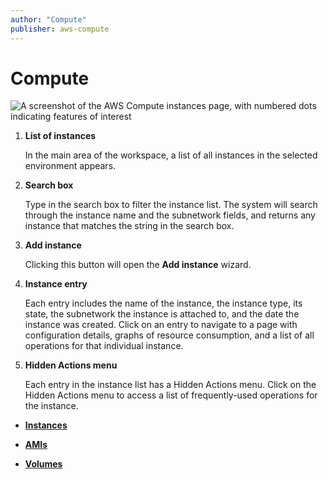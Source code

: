 ```yaml
---
author: "Compute"
publisher: aws-compute
---
```


# Compute

![A screenshot of the AWS Compute instances page, with numbered dots indicating features of interest](aws-compute-instancelist-numdots-en.png "List of AWS compute instances")

1.  **List of instances**

    In the main area of the workspace, a list of all instances in the selected environment appears.

2.  **Search box**

    Type in the search box to filter the instance list. The system will search through the instance name and the subnetwork fields, and returns any instance that matches the string in the search box.

3.  **Add instance**

    Clicking this button will open the **Add instance** wizard.

4.  **Instance entry**

    Each entry includes the name of the instance, the instance type, its state, the subnetwork the instance is attached to, and the date the instance was created. Click on an entry to navigate to a page with configuration details, graphs of resource consumption, and a list of all operations for that individual instance.

5.  **Hidden Actions menu**

    Each entry in the instance list has a Hidden Actions menu. Click on the Hidden Actions menu to access a list of frequently-used operations for the instance.


-   **[Instances](aws-instances.md)**  

-   **[AMIs](aws-amis.md)**  

-   **[Volumes](aws-volumes.md)**  


